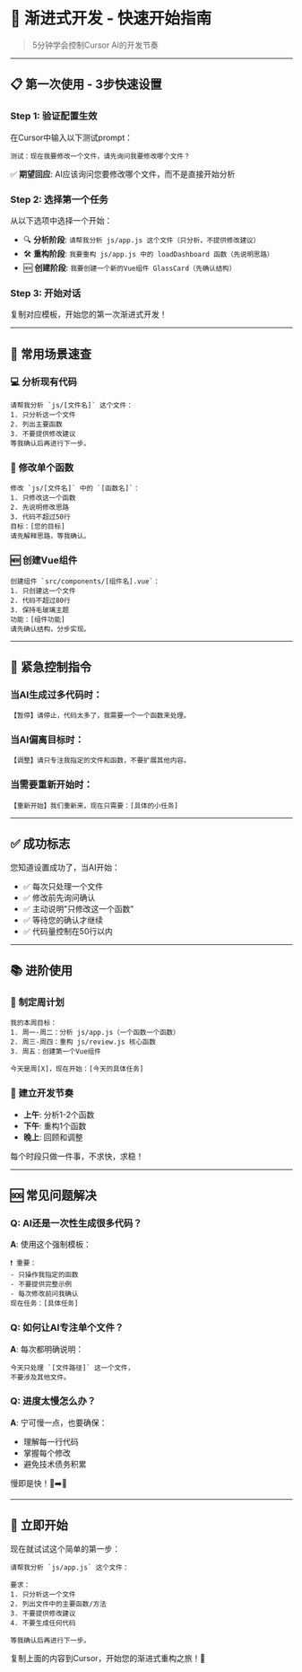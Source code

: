 # 🚀 渐进式开发 - 快速开始指南

> 5分钟学会控制Cursor AI的开发节奏

---

## 📋 **第一次使用 - 3步快速设置**

### Step 1: 验证配置生效
在Cursor中输入以下测试prompt：
```
测试：现在我要修改一个文件，请先询问我要修改哪个文件？
```
✅ **期望回应**: AI应该询问您要修改哪个文件，而不是直接开始分析

### Step 2: 选择第一个任务
从以下选项中选择一个开始：
- 🔍 **分析阶段**: `请帮我分析 js/app.js 这个文件（只分析，不提供修改建议）`
- 🛠️ **重构阶段**: `我要重构 js/app.js 中的 loadDashboard 函数（先说明思路）`
- 🆕 **创建阶段**: `我要创建一个新的Vue组件 GlassCard（先确认结构）`

### Step 3: 开始对话
复制对应模板，开始您的第一次渐进式开发！

---

## 🎯 **常用场景速查**

### 💻 **分析现有代码**
```
请帮我分析 `js/[文件名]` 这个文件：
1. 只分析这一个文件
2. 列出主要函数
3. 不要提供修改建议
等我确认后再进行下一步。
```

### 🔧 **修改单个函数**
```
修改 `js/[文件名]` 中的 `[函数名]`：
1. 只修改这一个函数
2. 先说明修改思路
3. 代码不超过50行
目标：[您的目标]
请先解释思路，等我确认。
```

### 🆕 **创建Vue组件**
```
创建组件 `src/components/[组件名].vue`：
1. 只创建这一个文件
2. 代码不超过80行
3. 保持毛玻璃主题
功能：[组件功能]
请先确认结构，分步实现。
```

---

## 🛑 **紧急控制指令**

### 当AI生成过多代码时：
```
【暂停】请停止，代码太多了，我需要一个一个函数来处理。
```

### 当AI偏离目标时：
```
【调整】请只专注我指定的文件和函数，不要扩展其他内容。
```

### 当需要重新开始时：
```
【重新开始】我们重新来，现在只需要：[具体的小任务]
```

---

## ✅ **成功标志**

您知道设置成功了，当AI开始：
- ✅ 每次只处理一个文件
- ✅ 修改前先询问确认
- ✅ 主动说明"只修改这一个函数"
- ✅ 等待您的确认才继续
- ✅ 代码量控制在50行以内

---

## 📚 **进阶使用**

### 🎯 **制定周计划**
```
我的本周目标：
1. 周一-周二：分析 js/app.js（一个函数一个函数）
2. 周三-周四：重构 js/review.js 核心函数
3. 周五：创建第一个Vue组件

今天是周[X]，现在开始：[今天的具体任务]
```

### 🔄 **建立开发节奏**
- **上午**: 分析1-2个函数
- **下午**: 重构1个函数  
- **晚上**: 回顾和调整

每个时段只做一件事，不求快，求稳！

---

## 🆘 **常见问题解决**

### Q: AI还是一次性生成很多代码？
**A**: 使用这个强制模板：
```
❗ 重要：
- 只操作我指定的函数
- 不要提供完整示例
- 每次修改前问我确认
现在任务：[具体任务]
```

### Q: 如何让AI专注单个文件？
**A**: 每次都明确说明：
```
今天只处理 `[文件路径]` 这一个文件，
不要涉及其他文件。
```

### Q: 进度太慢怎么办？
**A**: 宁可慢一点，也要确保：
- 理解每一行代码
- 掌握每个修改
- 避免技术债务积累

慢即是快！🐌➡️🚀

---

## 🎉 **立即开始**

现在就试试这个简单的第一步：

```
请帮我分析 `js/app.js` 这个文件：

要求：
1. 只分析这一个文件
2. 列出文件中的主要函数/方法  
3. 不要提供修改建议
4. 不要生成任何代码

等我确认后再进行下一步。
```

复制上面的内容到Cursor，开始您的渐进式重构之旅！🚀 